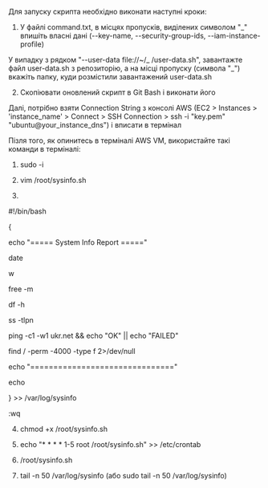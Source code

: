 Для запуску скрипта необхідно виконати наступні кроки:

1) У файлі command.txt, в місцях пропусків, виділених символом "_" впишіть власні дані (--key-name, --security-group-ids, --iam-instance-profile)

У випадку з рядком "--user-data file://~/_ /user-data.sh", завантажте файл user-data.sh з репозиторію, а на місці пропуску (символа "_") вкажіть папку, куди розмістили завантажений user-data.sh

2) Скопіювати оновлений скрипт в Git Bash і виконати його

Далі, потрібно взяти Сonnection String з консолі AWS (EC2 > Instances > 'instance_name' > Connect > SSH Connection > ssh -i "key.pem" "ubuntu@your_instance_dns") і вписати в термінал

Пізля того, як опинитесь в терміналі AWS VM, використайте такі команди в терміналі:

1) sudo -i

2) vim /root/sysinfo.sh

3)
#!/bin/bash

{

  echo "===== System Info Report ====="
  
  date
  
  w
  
  free -m
  
  df -h
  
  ss -tlpn
  
  ping -c1 -w1 ukr.net && echo "OK" || echo "FAILED"
  
  find / -perm -4000 -type f 2>/dev/null
  
  echo "==============================="
  
  echo
  
} >> /var/log/sysinfo


:wq

4) chmod +x /root/sysinfo.sh

5) echo "* * * * 1-5 root /root/sysinfo.sh" >> /etc/crontab

6) /root/sysinfo.sh

7) tail -n 50 /var/log/sysinfo (або sudo tail -n 50 /var/log/sysinfo)
